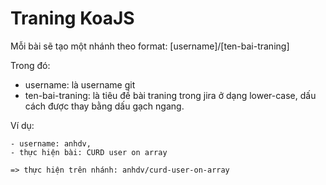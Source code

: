 # Traning KoaJS

Mỗi bài sẽ tạo một nhánh theo format: [username]/[ten-bai-traning]

Trong đó:

- username: là username git
- ten-bai-traning: là tiêu đề bài traning trong jira ở dạng lower-case, dấu cách được thay bằng dấu gạch ngang.

Ví dụ:
```
- username: anhdv, 
- thực hiện bài: CURD user on array

=> thực hiện trên nhánh: anhdv/curd-user-on-array
```